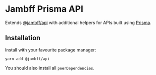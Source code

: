 # Jambff Prisma API

Extends [@jambff/api](https://www.npmjs.com/package/@jambff/api) with
additional helpers for APIs built using [Prisma](https://www.prisma.io/).

## Installation

Install with your favourite package manager:

```text
yarn add @jambff/api
```

You should also install all `peerDependencies`.
